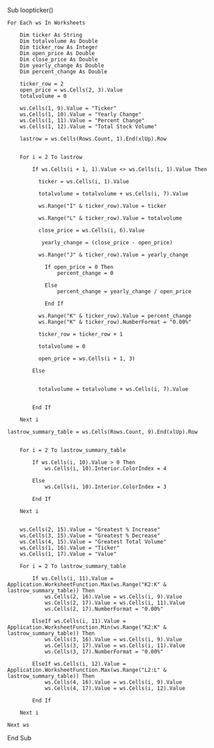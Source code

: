Sub loopticker()

    For Each ws In Worksheets

        Dim ticker As String
        Dim totalvolume As Double
        Dim ticker_row As Integer
        Dim open_price As Double
        Dim close_price As Double
        Dim yearly_change As Double
        Dim percent_change As Double
        
        ticker_row = 2
        open_price = ws.Cells(2, 3).Value
        totalvolume = 0
        
        ws.Cells(1, 9).Value = "Ticker"
        ws.Cells(1, 10).Value = "Yearly Change"
        ws.Cells(1, 11).Value = "Percent Change"
        ws.Cells(1, 12).Value = "Total Stock Volume"

        lastrow = ws.Cells(Rows.Count, 1).End(xlUp).Row


        For i = 2 To lastrow

            If ws.Cells(i + 1, 1).Value <> ws.Cells(i, 1).Value Then
        
              ticker = ws.Cells(i, 1).Value

              totalvolume = totalvolume + ws.Cells(i, 7).Value

              ws.Range("I" & ticker_row).Value = ticker

              ws.Range("L" & ticker_row).Value = totalvolume
              
              close_price = ws.Cells(i, 6).Value

               yearly_change = (close_price - open_price)
              
              ws.Range("J" & ticker_row).Value = yearly_change

                If open_price = 0 Then
                    percent_change = 0
                
                Else
                    percent_change = yearly_change / open_price
                
                End If

              ws.Range("K" & ticker_row).Value = percent_change
              ws.Range("K" & ticker_row).NumberFormat = "0.00%"
   
              ticker_row = ticker_row + 1

              totalvolume = 0

              open_price = ws.Cells(i + 1, 3)
            
            Else
              

              totalvolume = totalvolume + ws.Cells(i, 7).Value

            
            End If
        
        Next i

    lastrow_summary_table = ws.Cells(Rows.Count, 9).End(xlUp).Row
    

        For i = 2 To lastrow_summary_table
            
            If ws.Cells(i, 10).Value > 0 Then
                ws.Cells(i, 10).Interior.ColorIndex = 4
            
            Else
                ws.Cells(i, 10).Interior.ColorIndex = 3
            
            End If
        
        Next i


        ws.Cells(2, 15).Value = "Greatest % Increase"
        ws.Cells(3, 15).Value = "Greatest % Decrease"
        ws.Cells(4, 15).Value = "Greatest Total Volume"
        ws.Cells(1, 16).Value = "Ticker"
        ws.Cells(1, 17).Value = "Value"

        For i = 2 To lastrow_summary_table
        
            If ws.Cells(i, 11).Value = Application.WorksheetFunction.Max(ws.Range("K2:K" & lastrow_summary_table)) Then
                ws.Cells(2, 16).Value = ws.Cells(i, 9).Value
                ws.Cells(2, 17).Value = ws.Cells(i, 11).Value
                ws.Cells(2, 17).NumberFormat = "0.00%"

            ElseIf ws.Cells(i, 11).Value = Application.WorksheetFunction.Min(ws.Range("K2:K" & lastrow_summary_table)) Then
                ws.Cells(3, 16).Value = ws.Cells(i, 9).Value
                ws.Cells(3, 17).Value = ws.Cells(i, 11).Value
                ws.Cells(3, 17).NumberFormat = "0.00%"
            
            ElseIf ws.Cells(i, 12).Value = Application.WorksheetFunction.Max(ws.Range("L2:L" & lastrow_summary_table)) Then
                ws.Cells(4, 16).Value = ws.Cells(i, 9).Value
                ws.Cells(4, 17).Value = ws.Cells(i, 12).Value
            
            End If
        
        Next i
    
    Next ws
        
End Sub

